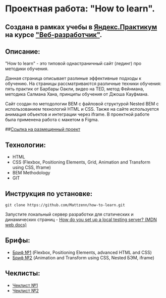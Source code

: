 


# Проектная работа: "How to learn".

## Создана в рамках учебы в [Яндекс.Практикум](https://praktikum.yandex.ru/) на курсе ["Веб-разработчик"](https://praktikum.yandex.ru/web/).

## Описание:

 "How to learn" - это типовой однастраничный сайт (лединг) про методики обучения.
 
Данная страница описывает разлиные эффективные подходы к обучению.
На страницы рассматриваются различные техники обучения: пять практик от Барбары Оакли, видео нa TED, метод Фейнмана, методика Салмана Хана, принципы обучения от Джоша Кауфмана. 

Сайт создан по методологии BEM с файловой структурой Nested BEM  с использованием технологий HTML и CSS. Также на сайте используется анимация объектов и интеграции через iframe. В проектной работе была применена работа с макетом в Figma.

##[Ссылка на размещенный проект](https://mattzenn.github.io/how-to-learn/)

## Технологии:

* HTML 
* CSS (Flexbox, Positioning Elements, Grid, Animation and Transform using CSS, Iframe)
* BEM Methodology
* GIT

## Инструкция по установке: 

```
git clone https://github.com/Mattzenn/how-to-learn.git
``` 
Запустите локальный сервер разработки  для статических и динамических страниц - [How do you set up a local testing server? (MDN web docs)](https://developer.mozilla.org/en-US/docs/Learn/Common_questions/set_up_a_local_testing_server)

## Брифы: 
* [Бриф №1](https://drive.google.com/file/d/1MVQEdu_WO0-7kq4744u1FAOQgbXyNDcG/view?usp=sharing) (Flexbox, Positioning Elements, advanced HTML and CSS) 
* [Бриф №2](https://drive.google.com/file/d/1L2bPH90ytovXdCCHCjMDXTp6iuPrTq3X/view?usp=sharing) (Animation and Transform using CSS, Nested БЭМ, iframe) 

## Чеклисты: 
* [Чеклист №1](https://code.s3.yandex.net/web-developer/checklists/new-program/checklist-1/index.html) 
* [Чеклист №2](https://code.s3.yandex.net/web-developer/checklists/new-program/checklist-2/index.html) 
